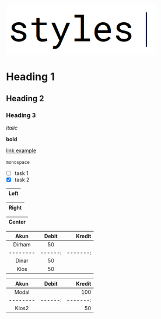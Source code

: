 ![styles](some_pic/styles.png)

# Heading 1

## Heading 2

### Heading 3

_italic_

**bold**

[link example](https://example.com/)

`monospace`

<!-- comment gaib -->

- [ ] task 1
- [x] task 2

| Left |
|------|

| Right |
|------:|

| Center |
|:------:|

| Akun   | Debit | Kredit |
|:------:|:-----:|-------:|
| Dirham | 50    |        |
|--------|------:|-------:|
| Dinar  | 50    |        |
| Kios   | 50    |        |

| Akun   | Debit | Kredit |
|:------:|:-----:|-------:|
| Modal  |       | 100    |
|--------|------:|-------:|
| Kios2  |       | 50     |
